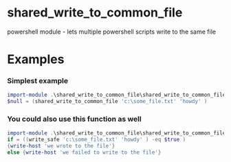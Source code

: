 shared_write_to_common_file
===========================

powershell module - lets multiple powershell scripts write to the same file

# Examples
### Simplest example
```powershell
import-module .\shared_write_to_common_file\shared_write_to_common_file.psm1
$null = (shared_write_to_common_file 'c:\some_file.txt' 'howdy' )
```

### You could also use this function as well
```powershell
import-module .\shared_write_to_common_file\shared_write_to_common_file.psm1
if = ((write_safe 'c:\some_file.txt' 'howdy' ) -eq $true )
{write-host 'we wrote to the file'}
else {write-host 'we failed to write to the file'}
```
